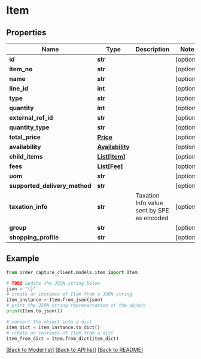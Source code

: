 # Item


## Properties

Name | Type | Description | Notes
------------ | ------------- | ------------- | -------------
**id** | **str** |  | [optional] 
**item_no** | **str** |  | [optional] 
**name** | **str** |  | [optional] 
**line_id** | **int** |  | [optional] 
**type** | **str** |  | [optional] 
**quantity** | **int** |  | [optional] 
**external_ref_id** | **str** |  | [optional] 
**quantity_type** | **str** |  | [optional] 
**total_price** | [**Price**](Price.md) |  | [optional] 
**availability** | [**Availability**](Availability.md) |  | [optional] 
**child_items** | [**List[Item]**](Item.md) |  | [optional] 
**fees** | [**List[Fee]**](Fee.md) |  | [optional] 
**uom** | **str** |  | [optional] 
**supported_delivery_method** | **str** |  | [optional] 
**taxation_info** | **str** | Taxation Info value sent by SPE as encoded | [optional] 
**group** | **str** |  | [optional] 
**shopping_profile** | **str** |  | [optional] 

## Example

```python
from order_capture_client.models.item import Item

# TODO update the JSON string below
json = "{}"
# create an instance of Item from a JSON string
item_instance = Item.from_json(json)
# print the JSON string representation of the object
print(Item.to_json())

# convert the object into a dict
item_dict = item_instance.to_dict()
# create an instance of Item from a dict
item_from_dict = Item.from_dict(item_dict)
```
[[Back to Model list]](../README.md#documentation-for-models) [[Back to API list]](../README.md#documentation-for-api-endpoints) [[Back to README]](../README.md)



